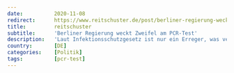 ```yaml
---
date:          2020-11-08
redirect:      https://www.reitschuster.de/post/berliner-regierung-weckt-zweifel-an-pcr-test/
title:         reitschuster
subtitle:      'Berliner Regierung weckt Zweifel am PCR-Test'
description:   'Laut Infektionsschutzgesetz ist nur ein Erreger, was vermehrungsfähig oder übertragbar ist. Der PCR-Test kann genau das aber bei SARS-CoV-2 nicht nachweisen, so der Senat. Sind die Corona-Maßnahmen damit illegal?'
country:       [DE]
categories:    [Politik]
tags:          [pcr-test]
---
```

